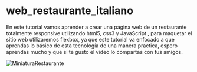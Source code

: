 # web_restaurante_italiano
En este tutorial vamos aprender a crear una página web de un restaurante totalmente responsive utilizando html5, css3 y JavaScript , para maquetar el sitio web utilizaremos  flexbox, ya que este tutorial va enfocado a que aprendas lo básico de esta tecnología de una manera practica, espero aprendas mucho y que si te gusto el video lo compartas con tus amigos.

![MiniaturaRestaurante](https://user-images.githubusercontent.com/79062163/138543114-96ddb435-8ef3-4de1-8326-f79ff9a6c06a.jpg)
